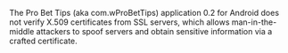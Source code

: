 The Pro Bet Tips (aka com.wProBetTips) application 0.2 for Android does not verify X.509 certificates from SSL servers, which allows man-in-the-middle attackers to spoof servers and obtain sensitive information via a crafted certificate.
